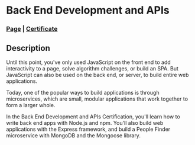 # Back End Development and APIs
### [Page](https://www.freecodecamp.org/learn/back-end-development-and-apis/) | [Certificate](https://www.freecodecamp.org/certification/andresgarbarz/back-end-development-and-apis)
## Description
Until this point, you've only used JavaScript on the front end to add interactivity to a page, solve algorithm challenges, or build an SPA. But JavaScript can also be used on the back end, or server, to build entire web applications.

Today, one of the popular ways to build applications is through microservices, which are small, modular applications that work together to form a larger whole.

In the Back End Development and APIs Certification, you'll learn how to write back end apps with Node.js and npm. You'll also build web applications with the Express framework, and build a People Finder microservice with MongoDB and the Mongoose library.
